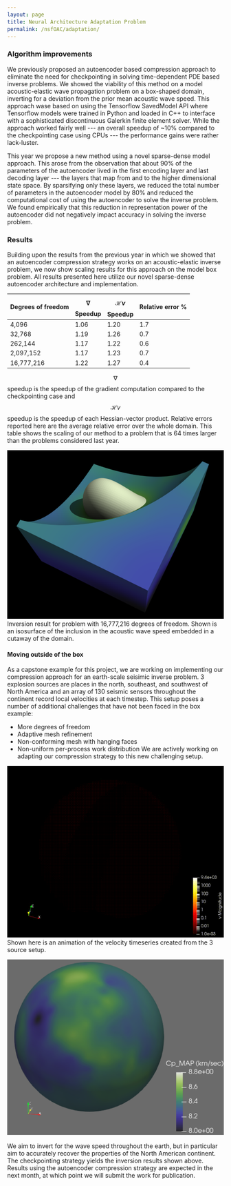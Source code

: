 ```yaml
---
layout: page
title: Neural Architecture Adaptation Problem
permalink: /nsfOAC/adaptation/
---
```

### Algorithm improvements
We previously proposed an autoencoder based compression approach to eliminate the need 
for checkpointing in solving time-dependent PDE based inverse problems. We showed 
the viability of this method on a model acoustic-elastic wave propagation problem 
on a box-shaped domain, inverting for a deviation from the prior mean acoustic wave speed. 
This approach wase based on using the Tensorflow SavedModel API where Tensorflow 
models were trained in Python and loaded in C++ to interface with a sophisticated 
discontinuous Galerkin finite element solver. While the approach worked fairly well
--- an overall speedup of ~10% compared to the checkpointing case using CPUs ---
the performance gains were rather lack-luster. 

This year we propose a new method using a novel sparse-dense model approach. This arose 
from the observation that about 90% of the parameters of the autoencoder 
lived in the first encoding layer and last decoding layer --- the layers that 
map from and to the higher dimensional state space. By sparsifying only these layers, we 
reduced the total number of parameters in the autoencoder model by 80% and 
reduced the computational cost of using the autoencoder to solve the inverse problem. 
We found empirically that this reduction in representation power of the autoencoder 
did not negatively impact accuracy in solving the inverse problem. 

### Results
Building upon the results from the previous year in which we showed that an autoencoder compression 
strategy works on an acoustic-elastic inverse problem, we now show scaling results for this approach 
on the model box problem. All results presented here utilize our novel sparse-dense 
autoencoder architecture and implementation.

|Degrees of freedom  |  $$\nabla$$ Speedup | $$\mathcal{H}v$$ Speedup | Relative error % |
|--------------------|---------------------|--------------------------|------------------|
|4,096               |  1.06               | 1.20                     | 1.7              |
|32,768              |  1.19               | 1.26                     | 0.7              |
|262,144             |  1.17               | 1.22                     | 0.6              |
|2,097,152           |  1.17               | 1.23                     | 0.7              |
|16,777,216          |  1.22               | 1.27                     | 0.4              |

$$\nabla$$ speedup is the speedup of the gradient computation compared to the checkpointing 
case and $$\mathcal{H}v$$ speedup is the speedup of each Hessian-vector product. 
Relative errors reported here are the average relative error over the whole domain. 
This table shows the scaling of our method to a problem that is 64 times larger 
than the problems considered last year. 


![acoustic-elastic wave equation inverse result](/assets/figures/jon/uqbox_cutaway_contour_shadow.png)
Inversion result for problem with 16,777,216 degrees of freedom. Shown is an isosurface 
of the inclusion in the acoustic wave speed embedded in a cutaway of the domain. 


#### Moving outside of the box
As a capstone example for this project, we are working on implementing our compression 
approach for an earth-scale seisimic inverse problem. 3 explosion sources are 
places in the north, southeast, and southwest of North America and an array of 
130 seismic sensors throughout the continent record local velocities at each timestep. 
This setup poses a number of additional challenges that have not been faced in the box example:
- More degrees of freedom
- Adaptive mesh refinement
- Non-conforming mesh with hanging faces
- Non-uniform per-process work distribution
We are actively working on adapting our compression strategy to this new challenging setup. 

![acoustic-elastic wave equation video](/assets/figures/jon/velocity_trisource.gif)
Shown here is an animation of the velocity timeseries created from the 3 source setup. 

<p align="center">
  <img src="/assets/figures/jon/uqearth_130km_inverse_only.png"/>
</p>
We aim to invert for the wave speed throughout the earth, but in particular aim to 
accurately recover the properties of the North American continent. 
The checkpointing strategy yields the inversion results shown above. Results 
using the autoencoder compression strategy are expected in the next month, 
at which point we will submit the work for publication.
